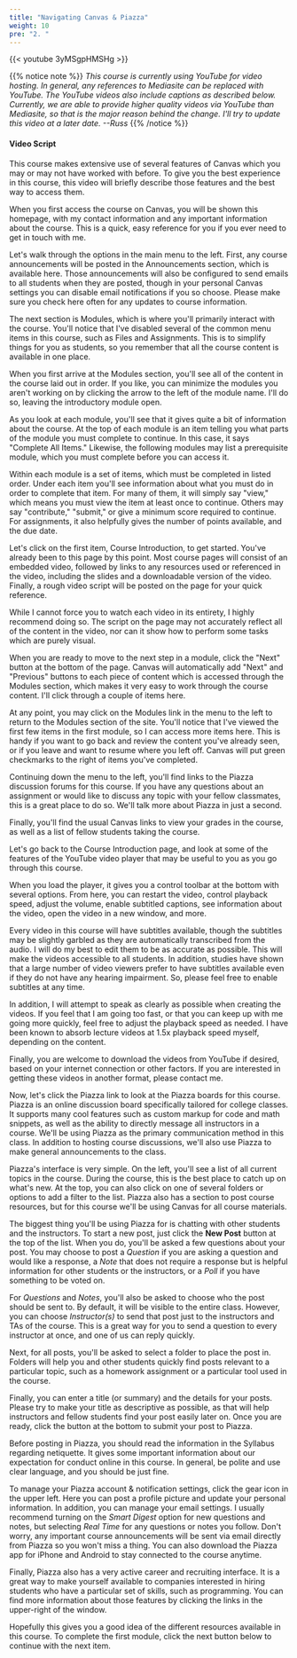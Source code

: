 ```yaml
---
title: "Navigating Canvas & Piazza"
weight: 10
pre: "2. "
---
```


{{< youtube 3yMSgpHMSHg >}}

{{% notice note %}}
_This course is currently using YouTube for video hosting. In general, any references to Mediasite can be replaced with YouTube. The YouTube videos also include captions as described below. Currently, we are able to provide higher quality videos via YouTube than Mediasite, so that is the major reason behind the change. I'll try to update this video at a later date. --Russ_
{{% /notice %}}

#### Video Script

This course makes extensive use of several features of Canvas which you may or may not have worked with before. To give you the best experience in this course, this video will briefly describe those features and the best way to access them.

When you first access the course on Canvas, you will be shown this homepage, with my contact information and any important information about the course. This is a quick, easy reference for you if you ever need to get in touch with me.

Let's walk through the options in the main menu to the left. First, any course announcements will be posted in the Announcements section, which is available here. Those announcements will also be configured to send emails to all students when they are posted, though in your personal Canvas settings you can disable email notifications if you so choose. Please make sure you check here often for any updates to course information.

The next section is Modules, which is where you'll primarily interact with the course. You'll notice that I've disabled several of the common menu items in this course, such as Files and Assignments. This is to simplify things for you as students, so you remember that all the course content is available in one place.

When you first arrive at the Modules section, you'll see all of the content in the course laid out in order. If you like, you can minimize the modules you aren't working on by clicking the arrow to the left of the module name. I'll do so, leaving the introductory module open.

As you look at each module, you'll see that it gives quite a bit of information about the course. At the top of each module is an item telling you what parts of the module you must complete to continue. In this case, it says "Complete All Items." Likewise, the following modules may list a prerequisite module, which you must complete before you can access it.

Within each module is a set of items, which must be completed in listed order. Under each item you'll see information about what you must do in order to complete that item. For many of them, it will simply say "view," which means you must view the item at least once to continue. Others may say "contribute," "submit," or give a minimum score required to continue. For assignments, it also helpfully gives the number of points available, and the due date.

Let's click on the first item, Course Introduction, to get started. You've already been to this page by this point. Most course pages will consist of an embedded video, followed by links to any resources used or referenced in the video, including the slides and a downloadable version of the video. Finally, a rough video script will be posted on the page for your quick reference.

While I cannot force you to watch each video in its entirety, I highly recommend doing so. The script on the page may not accurately reflect all of the content in the video, nor can it show how to perform some tasks which are purely visual.

When you are ready to move to the next step in a module, click the "Next" button at the bottom of the page. Canvas will automatically add "Next" and "Previous" buttons to each piece of content which is accessed through the Modules section, which makes it very easy to work through the course content. I'll click through a couple of items here.

At any point, you may click on the Modules link in the menu to the left to return to the Modules section of the site. You'll notice that I've viewed the first few items in the first module, so I can access more items here. This is handy if you want to go back and review the content you've already seen, or if you leave and want to resume where you left off. Canvas will put green checkmarks to the right of items you've completed.

Continuing down the menu to the left, you'll find links to the Piazza discussion forums for this course. If you have any questions about an assignment or would like to discuss any topic with your fellow classmates, this is a great place to do so. We'll talk more about Piazza in just a second.

Finally, you'll find the usual Canvas links to view your grades in the course, as well as a list of fellow students taking the course.

Let's go back to the Course Introduction page, and look at some of the features of the YouTube video player that may be useful to you as you go through this course.

When you load the player, it gives you a control toolbar at the bottom with several options. From here, you can restart the video, control playback speed, adjust the volume, enable subtitled captions, see information about the video, open the video in a new window, and more.

Every video in this course will have subtitles available, though the subtitles may be slightly garbled as they are automatically transcribed from the audio. I will do my best to edit them to be as accurate as possible. This will make the videos accessible to all students. In addition, studies have shown that a large number of video viewers prefer to have subtitles available even if they do not have any hearing impairment. So, please feel free to enable subtitles at any time.

In addition, I will attempt to speak as clearly as possible when creating the videos. If you feel that I am going too fast, or that you can keep up with me going more quickly, feel free to adjust the playback speed as needed. I have been known to absorb lecture videos at 1.5x playback speed myself, depending on the content.  

Finally, you are welcome to download the videos from YouTube if desired, based on your internet connection or other factors. If you are interested in getting these videos in another format, please contact me.

Now, let's click the Piazza link to look at the Piazza boards for this course. Piazza is an online discussion board specifically tailored for college classes. It supports many cool features such as custom markup for code and math snippets, as well as the ability to directly message all instructors in a course. We'll be using Piazza as the primary communication method in this class. In addition to hosting course discussions, we'll also use Piazza to make general announcements to the class.

Piazza's interface is very simple. On the left, you'll see a list of all current topics in the course. During the course, this is the best place to catch up on what's new. At the top, you can also click on one of several folders or options to add a filter to the list. Piazza also has a section to post course resources, but for this course we'll be using Canvas for all course materials.

The biggest thing you'll be using Piazza for is chatting with other students and the instructors. To start a new post, just click the **New Post** button at the top of the list. When you do, you'll be asked a few questions about your post. You may choose to post a *Question* if you are asking a question and would like a response, a *Note* that does not require a response but is helpful information for other students or the instructors, or a *Poll* if you have something to be voted on.

For *Questions* and *Notes*, you'll also be asked to choose who the post should be sent to. By default, it will be visible to the entire class. However, you can choose *Instructor(s)* to send that post just to the instructors and TAs of the course. This is a great way for you to send a question to every instructor at once, and one of us can reply quickly.

Next, for all posts, you'll be asked to select a folder to place the post in. Folders will help you and other students quickly find posts relevant to a particular topic, such as a homework assignment or a particular tool used in the course.

Finally, you can enter a title (or summary) and the details for your posts. Please try to make your title as descriptive as possible, as that will help instructors and fellow students find your post easily later on. Once you are ready, click the button at the bottom to submit your post to Piazza.

Before posting in Piazza, you should read the information in the Syllabus regarding netiquette. It gives some important information about our expectation for conduct online in this course. In general, be polite and use clear language, and you should be just fine.

To manage your Piazza account & notification settings, click the gear icon in the upper left. Here you can post a profile picture and update your personal information. In addition, you can manage your email settings. I usually recommend turning on the *Smart Digest* option for new questions and notes, but selecting *Real Time* for any questions or notes you follow. Don't worry, any important course announcements will be sent via email directly from Piazza so you won't miss a thing. You can also download the Piazza app for iPhone and Android to stay connected to the course anytime.

Finally, Piazza also has a very active career and recruiting interface. It is a great way to make yourself available to companies interested in hiring students who have a particular set of skills, such as programming. You can find more information about those features by clicking the links in the upper-right of the window.

Hopefully this gives you a good idea of the different resources available in this course. To complete the first module, click the next button below to continue with the next item.
